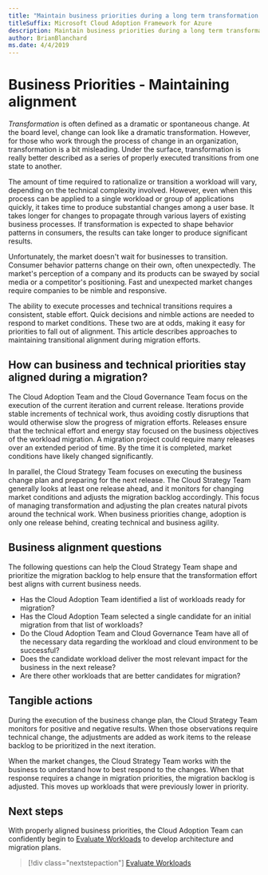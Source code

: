 ```yaml
---
title: "Maintain business priorities during a long term transformation process"
titleSuffix: Microsoft Cloud Adoption Framework for Azure
description: Maintain business priorities during a long term transformation process
author: BrianBlanchard
ms.date: 4/4/2019
---
```


# Business Priorities - Maintaining alignment

*Transformation* is often defined as a dramatic or spontaneous change. At the board level, change can look like a dramatic transformation. However, for those who work through the process of change in an organization, transformation is a bit misleading. Under the surface, transformation is really better described as a series of properly executed transitions from one state to another.

The amount of time required to rationalize or transition a workload will vary, depending on the technical complexity involved. However, even when this process can be applied to a single workload or group of applications quickly, it takes time to produce substantial changes among a user base. It takes longer for changes to propagate through various layers of existing business processes. If transformation is expected to shape behavior patterns in consumers, the results can take longer to produce significant results.

Unfortunately, the market doesn't wait for businesses to transition. Consumer behavior patterns change on their own, often unexpectedly. The market's perception of a company and its products can be swayed by social media or a competitor's positioning. Fast and unexpected market changes require companies to be nimble and responsive.

The ability to execute processes and technical transitions requires a consistent, stable effort. Quick decisions and nimble actions are needed to respond to market conditions. These two are at odds, making it easy for priorities to fall out of alignment. This article describes approaches to maintaining transitional alignment during migration efforts.

<!-- markdownlint-disable MD026 -->

## How can business and technical priorities stay aligned during a migration?

The Cloud Adoption Team and the Cloud Governance Team focus on the execution of the current iteration and current release. Iterations provide stable increments of technical work, thus avoiding costly disruptions that would otherwise slow the progress of migration efforts. Releases ensure that the technical effort and energy stay focused on the business objectives of the workload migration. A migration project could require many releases over an extended period of time. By the time it is completed, market conditions have likely changed significantly.

In parallel, the Cloud Strategy Team focuses on executing the business change plan and preparing for the next release. The Cloud Strategy Team generally looks at least one release ahead, and it monitors for changing market conditions and adjusts the migration backlog accordingly. This focus of managing transformation and adjusting the plan creates natural pivots around the technical work. When business priorities change, adoption is only one release behind, creating technical and business agility.

## Business alignment questions

The following questions can help the Cloud Strategy Team shape and prioritize the migration backlog to help ensure that the transformation effort best aligns with current business needs.

- Has the Cloud Adoption Team identified a list of workloads ready for migration?
- Has the Cloud Adoption Team selected a single candidate for an initial migration from that list of workloads?
- Do the Cloud Adoption Team and Cloud Governance Team have all of the necessary data regarding the workload and cloud environment to be successful?
- Does the candidate workload deliver the most relevant impact for the business in the next release?
- Are there other workloads that are better candidates for migration?

## Tangible actions

During the execution of the business change plan, the Cloud Strategy Team monitors for positive and negative results. When those observations require technical change, the adjustments are added as work items to the release backlog to be prioritized in the next iteration.

When the market changes, the Cloud Strategy Team works with the business to understand how to best respond to the changes. When that response requires a change in migration priorities, the migration backlog is adjusted. This moves up workloads that were previously lower in priority.

## Next steps

With properly aligned business priorities, the Cloud Adoption Team can confidently begin to [Evaluate Workloads](./evaluate.md) to develop architecture and migration plans.

> [!div class="nextstepaction"]
> [Evaluate Workloads](./evaluate.md)